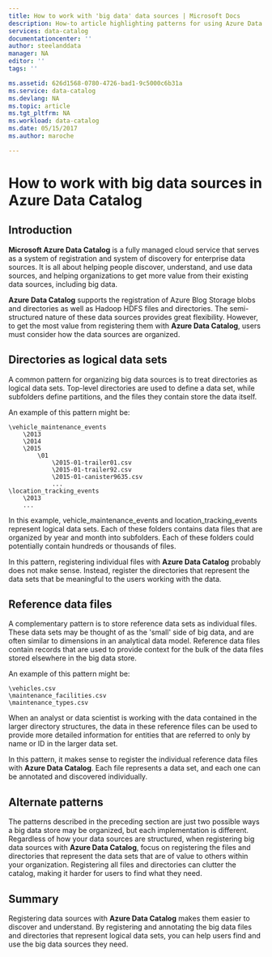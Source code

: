 ```yaml
---
title: How to work with 'big data' data sources | Microsoft Docs
description: How-to article highlighting patterns for using Azure Data Catalog  with 'big data' data sources, including Azure Blob Storage, Azure Data Lake, and Hadoop HDFS.
services: data-catalog
documentationcenter: ''
author: steelanddata
manager: NA
editor: ''
tags: ''

ms.assetid: 626d1568-0780-4726-bad1-9c5000c6b31a
ms.service: data-catalog
ms.devlang: NA
ms.topic: article
ms.tgt_pltfrm: NA
ms.workload: data-catalog
ms.date: 05/15/2017
ms.author: maroche

---
```

# How to work with big data sources in Azure Data Catalog
## Introduction
**Microsoft Azure Data Catalog** is a fully managed cloud service that serves as a system of registration and system of discovery for enterprise data sources. It is all about helping people discover, understand, and use data sources, and helping organizations to get more value from their existing data sources, including big data.

**Azure Data Catalog** supports the registration of Azure Blog Storage blobs and directories as well as Hadoop HDFS files and directories. The semi-structured nature of these data sources provides great flexibility. However, to get the most value from registering them with **Azure Data Catalog**, users must consider how the data sources are organized.

## Directories as logical data sets
A common pattern for organizing big data sources is to treat directories as logical data sets. Top-level directories are used to define a data set, while subfolders define partitions, and the files they contain store the data itself.

An example of this pattern might be:

    \vehicle_maintenance_events
        \2013
        \2014
        \2015
            \01
                \2015-01-trailer01.csv
                \2015-01-trailer92.csv
                \2015-01-canister9635.csv
                ...
    \location_tracking_events
        \2013
        ...

In this example, vehicle_maintenance_events and location_tracking_events represent logical data sets. Each of these folders contains data files that are organized by year and month into subfolders. Each of these folders could potentially contain hundreds or thousands of files.

In this pattern, registering individual files with **Azure Data Catalog** probably does not make sense. Instead, register the directories that represent the data sets that be meaningful to the users working with the data.

## Reference data files
A complementary pattern is to store reference data sets as individual files. These data sets may be thought of as the 'small' side of big data, and are often similar to dimensions in an analytical data model. Reference data files contain records that are used to provide context for the bulk of the data files stored elsewhere in the big data store.

An example of this pattern might be:

    \vehicles.csv
    \maintenance_facilities.csv
    \maintenance_types.csv

When an analyst or data scientist is working with the data contained in the larger directory structures, the data in these reference files can be used to provide more detailed information for entities that are referred to only by name or ID in the larger data set.

In this pattern, it makes sense to register the individual reference data files with **Azure Data Catalog**. Each file represents a data set, and each one can be annotated and discovered individually.

## Alternate patterns
The patterns described in the preceding section are just two possible ways a big data store may be organized, but each implementation is different. Regardless of how your data sources are structured, when registering big data sources with **Azure Data Catalog**, focus on registering the files and directories that represent the data sets that are of value to others within your organization. Registering all files and directories can clutter the catalog, making it harder for users to find what they need.

## Summary
Registering data sources with **Azure Data Catalog** makes them easier to discover and understand. By registering and annotating the big data files and directories that represent logical data sets, you can help users find and use the big data sources they need.
